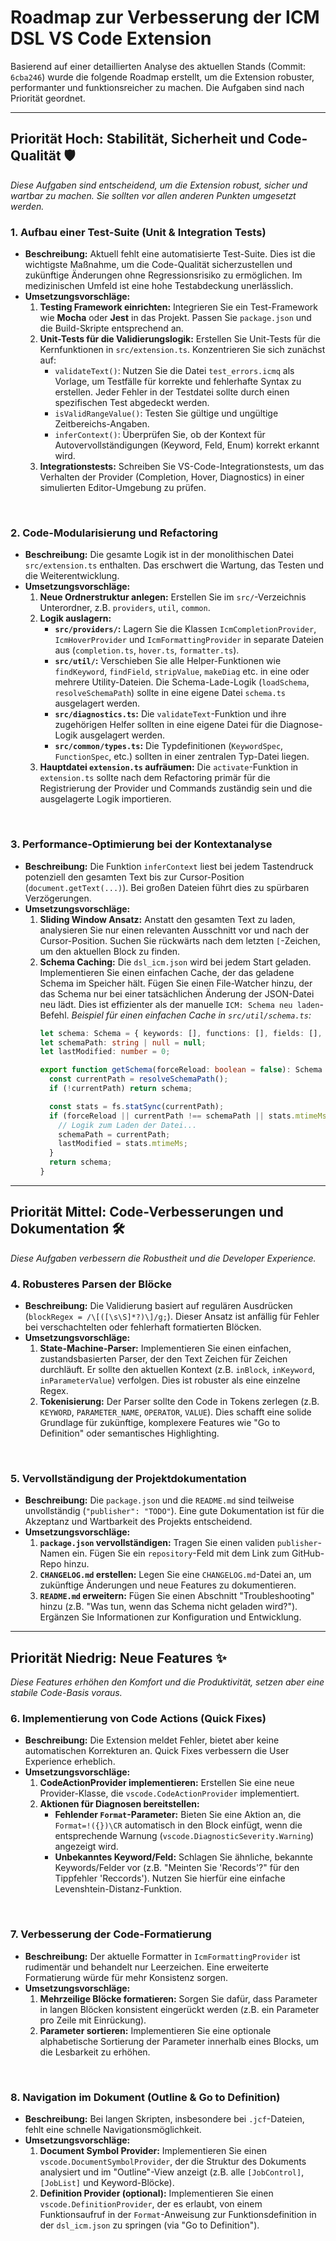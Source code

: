 # Roadmap zur Verbesserung der ICM DSL VS Code Extension

Basierend auf einer detaillierten Analyse des aktuellen Stands (Commit: `6cba246`) wurde die folgende Roadmap erstellt, um die Extension robuster, performanter und funktionsreicher zu machen. Die Aufgaben sind nach Priorität geordnet.

---

## Priorität Hoch: Stabilität, Sicherheit und Code-Qualität 🛡️

*Diese Aufgaben sind entscheidend, um die Extension robust, sicher und wartbar zu machen. Sie sollten vor allen anderen Punkten umgesetzt werden.*

### 1. Aufbau einer Test-Suite (Unit & Integration Tests)

* **Beschreibung:** Aktuell fehlt eine automatisierte Test-Suite. Dies ist die wichtigste Maßnahme, um die Code-Qualität sicherzustellen und zukünftige Änderungen ohne Regressionsrisiko zu ermöglichen. Im medizinischen Umfeld ist eine hohe Testabdeckung unerlässlich.
* **Umsetzungsvorschläge:**
    1.  **Testing Framework einrichten:** Integrieren Sie ein Test-Framework wie **Mocha** oder **Jest** in das Projekt. Passen Sie `package.json` und die Build-Skripte entsprechend an.
    2.  **Unit-Tests für die Validierungslogik:** Erstellen Sie Unit-Tests für die Kernfunktionen in `src/extension.ts`. Konzentrieren Sie sich zunächst auf:
        * `validateText()`: Nutzen Sie die Datei `test_errors.icmq` als Vorlage, um Testfälle für korrekte und fehlerhafte Syntax zu erstellen. Jeder Fehler in der Testdatei sollte durch einen spezifischen Test abgedeckt werden.
        * `isValidRangeValue()`: Testen Sie gültige und ungültige Zeitbereichs-Angaben.
        * `inferContext()`: Überprüfen Sie, ob der Kontext für Autovervollständigungen (Keyword, Feld, Enum) korrekt erkannt wird.
    3.  **Integrationstests:** Schreiben Sie VS-Code-Integrationstests, um das Verhalten der Provider (Completion, Hover, Diagnostics) in einer simulierten Editor-Umgebung zu prüfen.

<br>

### 2. Code-Modularisierung und Refactoring

* **Beschreibung:** Die gesamte Logik ist in der monolithischen Datei `src/extension.ts` enthalten. Das erschwert die Wartung, das Testen und die Weiterentwicklung.
* **Umsetzungsvorschläge:**
    1.  **Neue Ordnerstruktur anlegen:** Erstellen Sie im `src/`-Verzeichnis Unterordner, z.B. `providers`, `util`, `common`.
    2.  **Logik auslagern:**
        * **`src/providers/`:** Lagern Sie die Klassen `IcmCompletionProvider`, `IcmHoverProvider` und `IcmFormattingProvider` in separate Dateien aus (`completion.ts`, `hover.ts`, `formatter.ts`).
        * **`src/util/`:** Verschieben Sie alle Helper-Funktionen wie `findKeyword`, `findField`, `stripValue`, `makeDiag` etc. in eine oder mehrere Utility-Dateien. Die Schema-Lade-Logik (`loadSchema`, `resolveSchemaPath`) sollte in eine eigene Datei `schema.ts` ausgelagert werden.
        * **`src/diagnostics.ts`:** Die `validateText`-Funktion und ihre zugehörigen Helfer sollten in eine eigene Datei für die Diagnose-Logik ausgelagert werden.
        * **`src/common/types.ts`:** Die Typdefinitionen (`KeywordSpec`, `FunctionSpec`, etc.) sollten in einer zentralen Typ-Datei liegen.
    3.  **Hauptdatei `extension.ts` aufräumen:** Die `activate`-Funktion in `extension.ts` sollte nach dem Refactoring primär für die Registrierung der Provider und Commands zuständig sein und die ausgelagerte Logik importieren.

<br>

### 3. Performance-Optimierung bei der Kontextanalyse

* **Beschreibung:** Die Funktion `inferContext` liest bei jedem Tastendruck potenziell den gesamten Text bis zur Cursor-Position (`document.getText(...)`). Bei großen Dateien führt dies zu spürbaren Verzögerungen.
* **Umsetzungsvorschläge:**
    1.  **Sliding Window Ansatz:** Anstatt den gesamten Text zu laden, analysieren Sie nur einen relevanten Ausschnitt vor und nach der Cursor-Position. Suchen Sie rückwärts nach dem letzten `[`-Zeichen, um den aktuellen Block zu finden.
    2.  **Schema Caching:** Die `dsl_icm.json` wird bei jedem Start geladen. Implementieren Sie einen einfachen Cache, der das geladene Schema im Speicher hält. Fügen Sie einen File-Watcher hinzu, der das Schema nur bei einer tatsächlichen Änderung der JSON-Datei neu lädt. Dies ist effizienter als der manuelle `ICM: Schema neu laden`-Befehl.
        *Beispiel für einen einfachen Cache in `src/util/schema.ts`:*
        ```typescript
        let schema: Schema = { keywords: [], functions: [], fields: [], enums: {}, examples: [] };
        let schemaPath: string | null = null;
        let lastModified: number = 0;

        export function getSchema(forceReload: boolean = false): Schema {
          const currentPath = resolveSchemaPath();
          if (!currentPath) return schema;

          const stats = fs.statSync(currentPath);
          if (forceReload || currentPath !== schemaPath || stats.mtimeMs !== lastModified) {
            // Logik zum Laden der Datei...
            schemaPath = currentPath;
            lastModified = stats.mtimeMs;
          }
          return schema;
        }
        ```

---

## Priorität Mittel: Code-Verbesserungen und Dokumentation 🛠️

*Diese Aufgaben verbessern die Robustheit und die Developer Experience.*

### 4. Robusteres Parsen der Blöcke

* **Beschreibung:** Die Validierung basiert auf regulären Ausdrücken (`blockRegex = /\[([\s\S]*?)\]/g;`). Dieser Ansatz ist anfällig für Fehler bei verschachtelten oder fehlerhaft formatierten Blöcken.
* **Umsetzungsvorschläge:**
    1.  **State-Machine-Parser:** Implementieren Sie einen einfachen, zustandsbasierten Parser, der den Text Zeichen für Zeichen durchläuft. Er sollte den aktuellen Kontext (z.B. `inBlock`, `inKeyword`, `inParameterValue`) verfolgen. Dies ist robuster als eine einzelne Regex.
    2.  **Tokenisierung:** Der Parser sollte den Code in Tokens zerlegen (z.B. `KEYWORD`, `PARAMETER_NAME`, `OPERATOR`, `VALUE`). Dies schafft eine solide Grundlage für zukünftige, komplexere Features wie "Go to Definition" oder semantisches Highlighting.

<br>

### 5. Vervollständigung der Projektdokumentation

* **Beschreibung:** Die `package.json` und die `README.md` sind teilweise unvollständig (`"publisher": "TODO"`). Eine gute Dokumentation ist für die Akzeptanz und Wartbarkeit des Projekts entscheidend.
* **Umsetzungsvorschläge:**
    1.  **`package.json` vervollständigen:** Tragen Sie einen validen `publisher`-Namen ein. Fügen Sie ein `repository`-Feld mit dem Link zum GitHub-Repo hinzu.
    2.  **`CHANGELOG.md` erstellen:** Legen Sie eine `CHANGELOG.md`-Datei an, um zukünftige Änderungen und neue Features zu dokumentieren.
    3.  **`README.md` erweitern:** Fügen Sie einen Abschnitt "Troubleshooting" hinzu (z.B. "Was tun, wenn das Schema nicht geladen wird?"). Ergänzen Sie Informationen zur Konfiguration und Entwicklung.

---

## Priorität Niedrig: Neue Features ✨

*Diese Features erhöhen den Komfort und die Produktivität, setzen aber eine stabile Code-Basis voraus.*

### 6. Implementierung von Code Actions (Quick Fixes)

* **Beschreibung:** Die Extension meldet Fehler, bietet aber keine automatischen Korrekturen an. Quick Fixes verbessern die User Experience erheblich.
* **Umsetzungsvorschläge:**
    1.  **CodeActionProvider implementieren:** Erstellen Sie eine neue Provider-Klasse, die `vscode.CodeActionProvider` implementiert.
    2.  **Aktionen für Diagnosen bereitstellen:**
        * **Fehlender `Format`-Parameter:** Bieten Sie eine Aktion an, die `Format=!({})\CR` automatisch in den Block einfügt, wenn die entsprechende Warnung (`vscode.DiagnosticSeverity.Warning`) angezeigt wird.
        * **Unbekanntes Keyword/Feld:** Schlagen Sie ähnliche, bekannte Keywords/Felder vor (z.B. "Meinten Sie 'Records'?" für den Tippfehler 'Reccords'). Nutzen Sie hierfür eine einfache Levenshtein-Distanz-Funktion.

<br>

### 7. Verbesserung der Code-Formatierung

* **Beschreibung:** Der aktuelle Formatter in `IcmFormattingProvider` ist rudimentär und behandelt nur Leerzeichen. Eine erweiterte Formatierung würde für mehr Konsistenz sorgen.
* **Umsetzungsvorschläge:**
    1.  **Mehrzeilige Blöcke formatieren:** Sorgen Sie dafür, dass Parameter in langen Blöcken konsistent eingerückt werden (z.B. ein Parameter pro Zeile mit Einrückung).
    2.  **Parameter sortieren:** Implementieren Sie eine optionale alphabetische Sortierung der Parameter innerhalb eines Blocks, um die Lesbarkeit zu erhöhen.

<br>

### 8. Navigation im Dokument (Outline & Go to Definition)

* **Beschreibung:** Bei langen Skripten, insbesondere bei `.jcf`-Dateien, fehlt eine schnelle Navigationsmöglichkeit.
* **Umsetzungsvorschläge:**
    1.  **Document Symbol Provider:** Implementieren Sie einen `vscode.DocumentSymbolProvider`, der die Struktur des Dokuments analysiert und im "Outline"-View anzeigt (z.B. alle `[JobControl]`, `[JobList]` und Keyword-Blöcke).
    2.  **Definition Provider (optional):** Implementieren Sie einen `vscode.DefinitionProvider`, der es erlaubt, von einem Funktionsaufruf in der `Format`-Anweisung zur Funktionsdefinition in der `dsl_icm.json` zu springen (via "Go to Definition").